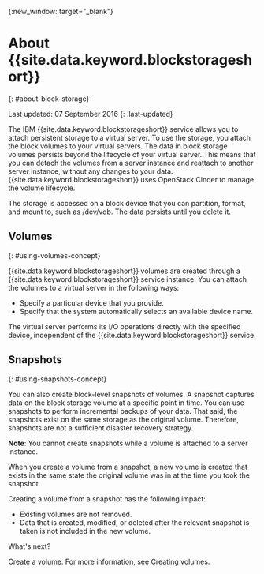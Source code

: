 {:new_window: target="_blank"}


# About {{site.data.keyword.blockstorageshort}}
{: #about-block-storage}

Last updated: 07 September 2016
{: .last-updated}

The IBM {{site.data.keyword.blockstorageshort}} service allows you to attach persistent storage to a virtual server.  To use the storage, you attach the block volumes to your virtual servers. The data in block storage volumes persists beyond the lifecycle of your virtual server. This means that you can detach the volumes from a server instance and reattach to another server instance, without any changes to your data. {{site.data.keyword.blockstorageshort}} uses OpenStack Cinder to manage the volume lifecycle. 

The storage is accessed on a block device that you can partition, format, and mount to, such as /dev/vdb. The data persists until you delete it. 

## Volumes 
{: #using-volumes-concept}

{{site.data.keyword.blockstorageshort}} volumes are created through a {{site.data.keyword.blockstorageshort}} service instance. You can attach the volumes to a virtual server in the following ways:
  

* Specify a particular device that you provide. 
* Specify that the system automatically selects an available device name. 

The virtual server performs its I/O operations directly with the specified device, independent of the {{site.data.keyword.blockstorageshort}} service.

## Snapshots 
{: #using-snapshots-concept}

You can also create block-level snapshots of volumes. A snapshot captures data on the block storage volume at a specific point in time. You can use snapshots to perform incremental backups of your data. That said, the snapshots exist on the same storage as the original volume. Therefore, snapshots are not a sufficient disaster recovery strategy.

**Note**: You cannot create snapshots while a volume is attached to a server instance. 

When you create a volume from a snapshot, a new volume is created that exists in the same state the original volume was in at the time you took the snapshot. 

Creating a volume from a snapshot has the following impact:

* Existing volumes are not removed.
* Data that is created, modified, or deleted after the relevant snapshot is taken is not included in the new volume.

What's next?

Create a volume. For more information, see [Creating volumes](../BlockStorage/blockstorage_creatingvolume.html).
